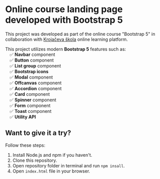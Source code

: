 # Online course landing page developed with Bootstrap 5

This project was developed as part of the online course "Bootstrap 5" in collaboration with [Krojačeva škola](https://www.krojacevaskola.com/) online learning platform.
<br>

This project utilizes modern <b>Bootstrap 5</b> features such as:
<br>&emsp;✅ <b>Navbar</b> component
<br>&emsp;✅ <b>Button</b> component
<br>&emsp;✅ <b>List group</b> component
<br>&emsp;✅ <b>Bootstrap icons</b>
<br>&emsp;✅ <b>Modal</b> component
<br>&emsp;✅ <b>Offcanvas</b> component
<br>&emsp;✅ <b>Accordion</b> component
<br>&emsp;✅ <b>Card</b> component
<br>&emsp;✅ <b>Spinner</b> component
<br>&emsp;✅ <b>Form</b> component
<br>&emsp;✅ <b>Toast</b> component
<br>&emsp;✅ <b>Utility API</b>

## Want to give it a try?
Follow these steps:
1. Install Node.js and npm if you haven't.
2. Clone this repository.
3. Open repository folder in terminal and run `npm insall`.
4. Open `index.html` file in your browser.
